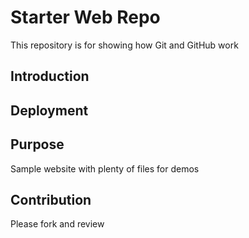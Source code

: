 # Starter Web Repo

This repository is for showing how Git and GitHub work

## Introduction


## Deployment



## Purpose

Sample website with plenty of files for demos

## Contribution
Please fork and review
